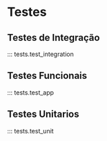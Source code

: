 # Testes

## Testes de Integração

::: tests.test_integration

## Testes Funcionais

::: tests.test_app

## Testes Unitarios

::: tests.test_unit
